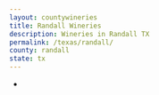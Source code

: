 ```yaml
---
layout: countywineries
title: Randall Wineries
description: Wineries in Randall TX
permalink: /texas/randall/
county: randall
state: tx
---
```

-
